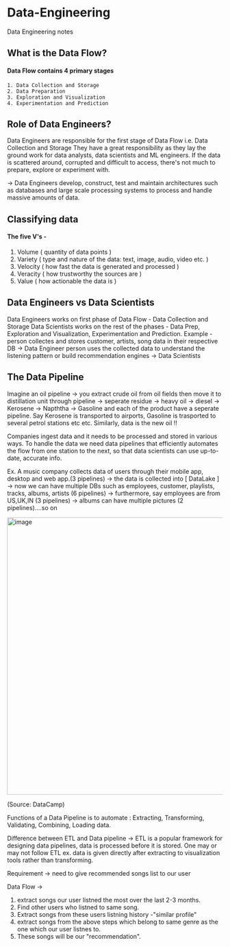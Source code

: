 # Data-Engineering
Data Engineering notes

## What is the Data Flow?
#### Data Flow contains 4 primary stages 
    1. Data Collection and Storage
    2. Data Preparation
    3. Exploration and Visualization
    4. Experimentation and Prediction

## Role of Data Engineers?
Data Engineers are responsible for the first stage of Data Flow i.e. Data Collection and Storage
They have a great responsibility as they lay the ground work for data analysts, data scientists and ML engineers. If the data is scattered around, corrupted and difficult to access, there's not much to prepare, explore or experiment with. 

-> Data Engineers develop, construct, test and maintain architectures such as databases and large scale processing systems to process and handle massive amounts of data.

## Classifying data 
#### The five V's - 
  1. Volume ( quantity of data points ) 
  2. Variety ( type and nature of the data: text, image, audio, video etc. )
  3. Velocity ( how fast the data is generated and processed )
  4. Veracity ( how trustworthy the sources are )
  5. Value ( how actionable the data is )


## Data Engineers vs Data Scientists 

Data Engineers works on first phase of Data Flow - Data Collection and Storage 
Data Scientists works on the rest of the phases - Data Prep, Exploration and Visualization, Experimentation and Prediction.
Example -  person collectes and stores customer, artists, song data in their respective DB -> Data Engineer 
           person uses the collected data to understand the listening pattern or build recommendation engines -> Data Scientists


## The Data Pipeline

Imagine an oil pipeline -> you extract crude oil from oil fields then move it to distillation unit through pipeline -> seperate residue -> heavy oil -> diesel -> Kerosene -> Napththa -> Gasoline and each of the product have a seperate pipeline. Say Kerosene is transported to airports, Gasoline is trasported to several petrol stations etc etc.
Similarly, data is the new oil !!

Companies ingest data and it needs to be processed and stored in various ways. To handle the data we need data pipelines that efficiently automates the flow from one station to the next, so that data scientists can use up-to-date, accurate info. 

Ex. A music company collects data of users through their mobile app, desktop and web app.(3 pipelines) -> the data is collected into [ DataLake ] -> now we can have multiple DBs such as employees, customer, playlists, tracks, albums, artists (6 pipelines) -> furthermore, say employees are from US,UK,IN (3 pipelines) -> albums can have multiple pictures (2 pipelines)....so on

<img width="647" alt="image" src="https://github.com/Ony-mous/Data-Engineering-/assets/30760868/b550485f-899d-42fc-aea8-a92d05e71191">

(Source: DataCamp)

Functions of a Data Pipeline is to automate : Extracting, Transforming, Validating, Combining, Loading data.

Difference between ETL and Data pipeline -> ETL is a popular framework for designing data pipelines, data is processed before it is stored. One may or may not follow ETL ex. data is given directly after extracting to visualization tools rather than transforming.


Requirement -> need to give recommended songs list to our user 

Data Flow ->  
1. extract songs our user listned the most over the last 2-3 months. <br>
2. Find other users who listned to same song.<br>
3. Extract songs from these users listning history -"similar profile"<br>
4. extract songs from the above steps which belong to same genre as the one which our user listnes to.<br>
5. These songs will be our "recommendation". <br>


           
